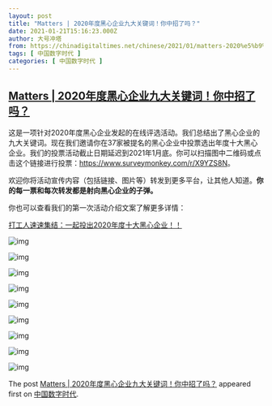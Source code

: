 ```yaml
---
layout: post
title: "Matters | 2020年度黑心企业九大关键词！你中招了吗？"
date: 2021-01-21T15:16:23.000Z
author: 大号冲塔
from: https://chinadigitaltimes.net/chinese/2021/01/matters-2020%e5%b9%b4%e5%ba%a6%e9%bb%91%e5%bf%83%e4%bc%81%e4%b8%9a%e4%b9%9d%e5%a4%a7%e5%85%b3%e9%94%ae%e8%af%8d%ef%bc%81%e4%bd%a0%e4%b8%ad%e6%8b%9b%e4%ba%86%e5%90%97%ef%bc%9f/
tags: [ 中国数字时代 ]
categories: [ 中国数字时代 ]
---
```

<!--1611242183000-->
[Matters | 2020年度黑心企业九大关键词！你中招了吗？](https://chinadigitaltimes.net/chinese/2021/01/matters-2020%e5%b9%b4%e5%ba%a6%e9%bb%91%e5%bf%83%e4%bc%81%e4%b8%9a%e4%b9%9d%e5%a4%a7%e5%85%b3%e9%94%ae%e8%af%8d%ef%bc%81%e4%bd%a0%e4%b8%ad%e6%8b%9b%e4%ba%86%e5%90%97%ef%bc%9f/)
------

<div>
<p>这是一项针对2020年度黑心企业发起的在线评选活动。我们总结出了黑心企业的九大关键词。现在我们邀请你在37家被提名的黑心企业中投票选出年度十大黑心企业。我们的投票活动截止日期延迟到2021年1月底。你可以扫描图中二维码或点击这个链接进行投票：<a href="https://www.surveymonkey.com/r/X9YZS8N">https://www.surveymonkey.com/r/X9YZS8N</a>。</p><p>欢迎你将活动宣传内容（包括链接、图片等）转发到更多平台，让其他人知道。<strong>你的每一票和每次转发都是射向黑心企业的子弹。</strong></p><p>你也可以查看我们的第一次活动介绍文案了解更多详情：</p><p><a href="https://matters.news/@heixinqiye20/打工人速速集结-一起投出2020年度十大黑心企业-bafyreiexjtv6vei6vr3e5jo4zblq7c3ujhjxzsolvtzckejh5sl6dxgsya" title="打工人速速集结：一起投出2020年度十大黑心企业！！">打工人速速集结：一起投出2020年度十大黑心企业！！</a></p><p><img src="https://chinadigitaltimes.net/chinese/files/2021/01/post-661749-60099a2d7f4aa." alt="img" /></p><p><img src="https://chinadigitaltimes.net/chinese/files/2021/01/post-661749-60099a2feffd1." alt="img" /></p><p><img src="https://chinadigitaltimes.net/chinese/files/2021/01/post-661749-60099a31efa41." alt="img" /></p><p><img src="https://chinadigitaltimes.net/chinese/files/2021/01/post-661749-60099a342fbe2." alt="img" /></p><p><img src="https://chinadigitaltimes.net/chinese/files/2021/01/post-661749-60099a369f97f." alt="img" /></p><p><img src="https://chinadigitaltimes.net/chinese/files/2021/01/post-661749-60099a370efcf." alt="img" /></p><p><img src="https://chinadigitaltimes.net/chinese/files/2021/01/post-661749-60099a3905f79." alt="img" /></p><p><img src="https://chinadigitaltimes.net/chinese/files/2021/01/post-661749-60099a3b350b3." alt="img" /></p><p><img src="https://chinadigitaltimes.net/chinese/files/2021/01/post-661749-60099a3da035a." alt="img" /></p><p>The post <a rel="nofollow" href="https://chinadigitaltimes.net/chinese/2021/01/matters-2020%e5%b9%b4%e5%ba%a6%e9%bb%91%e5%bf%83%e4%bc%81%e4%b8%9a%e4%b9%9d%e5%a4%a7%e5%85%b3%e9%94%ae%e8%af%8d%ef%bc%81%e4%bd%a0%e4%b8%ad%e6%8b%9b%e4%ba%86%e5%90%97%ef%bc%9f/">Matters | 2020年度黑心企业九大关键词！你中招了吗？</a> appeared first on <a rel="nofollow" href="https://chinadigitaltimes.net/chinese">中国数字时代</a>.</p>
</div>
